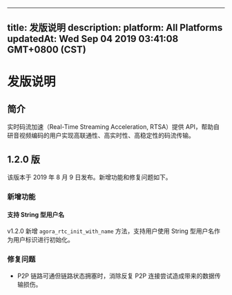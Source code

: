 
---
title: 发版说明
description: 
platform: All Platforms
updatedAt: Wed Sep 04 2019 03:41:08 GMT+0800 (CST)
---
# 发版说明
## 简介
实时码流加速（Real-Time Streaming Acceleration, RTSA）提供 API，帮助自研音视频编码的用户实现高联通性、高实时性、高稳定性的码流传输。

## 1.2.0 版
该版本于 2019 年 8 月 9 日发布。新增功能和修复问题如下。

### 新增功能
#### 支持 String 型用户名
v1.2.0 新增 `agora_rtc_init_with_name` 方法，支持用户使用 String 型用户名作为用户标识进行初始化。

### 修复问题
- P2P 链路可通但链路状态拥塞时，消除反复 P2P 连接尝试造成带来的数据传输损伤。
